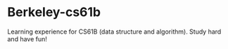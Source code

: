 # Berkeley-cs61b
Learning experience for CS61B (data structure and algorithm). Study hard and have fun!
